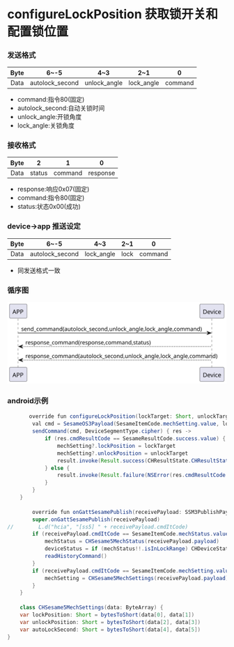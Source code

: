 # configureLockPosition 获取锁开关和配置锁位置

### 发送格式

|  Byte  |      6~-5|    4~3     |2~1       |  0 |
|:------:|:---------------:|:----------:|:----:|:----:|
| Data   | autolock_second | unlock_angle |lock_angle|command|

- command:指令80(固定)
- autolock_second:自动关锁时间
- unlock_angle:开锁角度
- lock_angle:关锁角度
### 接收格式

| Byte |    2    |   1   | 0 |  
|:----:|:-------:|:-----:|:---:|
| Data | status  | command | response  |
- response:响应0x07(固定)
- command:指令80(固定)
- status:状态0x00(成功)
### device->app 推送设定
|  Byte  |      6~-5|    4~3     |2~1       |  0 |
|:------:|:---------------:|:----------:|:----:|:----:|
| Data   | autolock_second | lock_angle |lock|command|

- 同发送格式一致
### 循序图
![icon](configureLockPosition.svg)

### android示例
``` java
       override fun configureLockPosition(lockTarget: Short, unlockTarget: Short, result: CHResult<CHEmpty>) {
        val cmd = SesameOS3Payload(SesameItemCode.mechSetting.value, lockTarget.toReverseBytes() + unlockTarget.toReverseBytes())
        sendCommand(cmd, DeviceSegmentType.cipher) { res ->
            if (res.cmdResultCode == SesameResultCode.success.value) {
                mechSetting?.lockPosition = lockTarget
                mechSetting?.unlockPosition = unlockTarget
                result.invoke(Result.success(CHResultState.CHResultStateBLE(CHEmpty())))
            } else {
                result.invoke(Result.failure(NSError(res.cmdResultCode.toString(), "CBCentralManager", res.cmdResultCode.toInt())))
            }
        }
    }
    
        override fun onGattSesamePublish(receivePayload: SSM3PublishPayload) {
        super.onGattSesamePublish(receivePayload)
//        L.d("hcia", "[ss5] " + receivePayload.cmdItCode)
        if (receivePayload.cmdItCode == SesameItemCode.mechStatus.value) {
            mechStatus = CHSesame5MechStatus(receivePayload.payload)
            deviceStatus = if (mechStatus!!.isInLockRange) CHDeviceStatus.Locked else CHDeviceStatus.Unlocked
            readHistoryCommand()
        }
        if (receivePayload.cmdItCode == SesameItemCode.mechSetting.value) {
            mechSetting = CHSesame5MechSettings(receivePayload.payload)
        }
    } 
    
    class CHSesame5MechSettings(data: ByteArray) {
    var lockPosition: Short = bytesToShort(data[0], data[1])
    var unlockPosition: Short = bytesToShort(data[2], data[3])
    var autoLockSecond: Short = bytesToShort(data[4], data[5])
}
```
